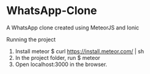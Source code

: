 # WhatsApp-Clone
A WhatsApp clone created using MeteorJS and Ionic

Running the project

1. Install meteor $ curl https://install.meteor.com/ | sh
2. In the project folder, run $ meteor
3. Open localhost:3000 in the browser.
